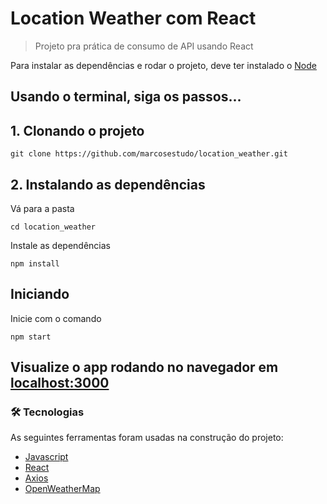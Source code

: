 # Location Weather com React

> Projeto pra prática de consumo de API usando React

Para instalar as dependências e rodar o projeto, deve ter instalado o [Node](https://nodejs.org/en/)

## Usando o terminal, siga os passos...
## 1. Clonando o projeto 

```
git clone https://github.com/marcosestudo/location_weather.git
```

## 2. Instalando as dependências

Vá para a pasta

```
cd location_weather
```

Instale as dependências

```
npm install
```

## Iniciando

Inicie com o comando

```
npm start
```

## Visualize o app rodando no navegador em [localhost:3000](http://localhost:3000/)

### 🛠 Tecnologias

As seguintes ferramentas foram usadas na construção do projeto:

- [Javascript](https://developer.mozilla.org/pt-BR/docs/Web/JavaScript)
- [React](https://pt-br.reactjs.org/)
- [Axios](https://axios-http.com/ptbr/)
- [OpenWeatherMap](https://openweathermap.org)
